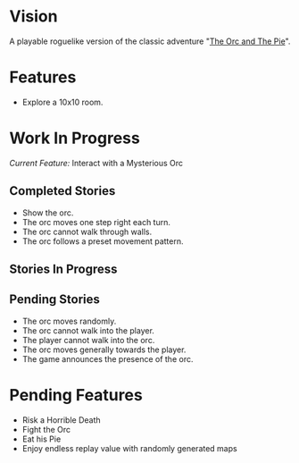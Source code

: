 Vision
======
A playable roguelike version of the classic adventure
"[The Orc and The Pie](http://www.instantdungeon.com/node/4)".

Features
========

* Explore a 10x10 room.

Work In Progress
================

*Current Feature:* Interact with a Mysterious Orc

Completed Stories
-----------------
* Show the orc.
* The orc moves one step right each turn.
* The orc cannot walk through walls.
* The orc follows a preset movement pattern.

Stories In Progress
-------------------

Pending Stories
---------------
* The orc moves randomly.
* The orc cannot walk into the player.
* The player cannot walk into the orc.
* The orc moves generally towards the player.
* The game announces the presence of the orc.

Pending Features
================
* Risk a Horrible Death
* Fight the Orc
* Eat his Pie
* Enjoy endless replay value with randomly generated maps
